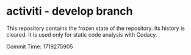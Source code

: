 # activiti - develop branch

This repository contains the frozen state of the repository.
Its history is cleared. It is used only for static code
analysis with Codacy.

Commit Time: 1719275905